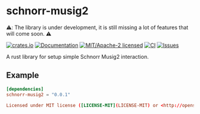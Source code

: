 # schnorr-musig2

⚠️: The library is under development, it is still missing a lot of features that will come soon. ⚠️

[![crates.io](https://img.shields.io/crates/v/schnorr-musig2.svg)](https://crates.io/crates/schnorr-musig2)
[![Documentation](https://docs.rs/schnorr-musig2/badge.svg)](https://docs.rs/schnorr-musig2)
[![MIT/Apache-2 licensed](https://img.shields.io/crates/l/schnorr-musig2.svg)](./LICENSE.txt)
[![CI](https://github.com/0xdavid7/schnorr-musig2/actions/workflows/ci.yml/badge.svg)](https://github.com/0xdavid7/schnorr-musig2/actions/workflows/ci.yml)
[![Issues](https://img.shields.io/github/issues/0xdavid7/schnorr-musig2)](https://img.shields.io/github/issues/0xdavid7/schnorr-musig2)

A rust library for setup simple Schnorr Musig2 interaction.



## Example

```toml
[dependencies]
schnorr-musig2 = "0.0.1"

Licensed under MIT license ([LICENSE-MIT](LICENSE-MIT) or <http://opensource.org/licenses/MIT>)
